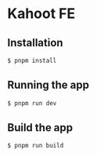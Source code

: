 # Kahoot FE

## Installation

```bash
$ pnpm install
```

## Running the app

```bash
$ pnpm run dev
```

## Build the app

```bash
$ pnpm run build
```
